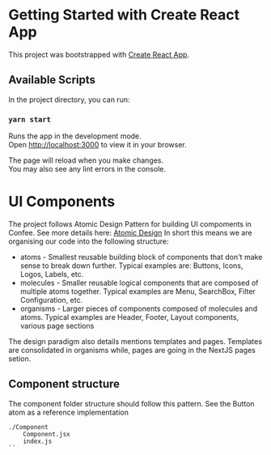 # Getting Started with Create React App

This project was bootstrapped with [Create React App](https://github.com/facebook/create-react-app).

## Available Scripts

In the project directory, you can run:

### `yarn start`

Runs the app in the development mode.\
Open [http://localhost:3000](http://localhost:3000) to view it in your browser.

The page will reload when you make changes.\
You may also see any lint errors in the console.

# UI Components

The project follows Atomic Design Pattern for building UI compoments in Confee. See more details here: [Atomic Design](https://atomicdesign.bradfrost.com/chapter-2/)
In short this means we are organising our code into the following structure:

- atoms - Smallest reusable building block of components that don't make sense to break down further. Typical examples are: Buttons, Icons, Logos, Labels, etc.
- molecules - Smaller reusable logical components that are composed of multiple atoms together. Typical examples are Menu, SearchBox, Filter Configuration, etc.
- organisms - Larger pieces of components composed of molecules and atoms. Typical examples are Header, Footer, Layout components, various page sections

The design paradigm also details mentions templates and pages. Templates are consolidated in organisms while, pages are going in the NextJS pages setion.

## Component structure

The component folder structure should follow this pattern. See the Button atom as a reference implementation

```
./Component
    Component.jsx
    index.js
``
```
